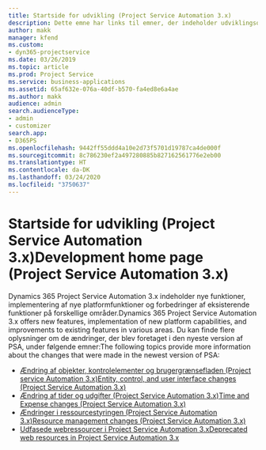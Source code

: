 ```yaml
---
title: Startside for udvikling (Project Service Automation 3.x)
description: Dette emne har links til emner, der indeholder udviklingsoplysninger om Dynamics 365 Project Service Automation (PSA) version 3.x.
author: makk
manager: kfend
ms.custom:
- dyn365-projectservice
ms.date: 03/26/2019
ms.topic: article
ms.prod: Project Service
ms.service: business-applications
ms.assetid: 65af632e-076a-40df-b570-fa4ed8e6a4ae
ms.author: makk
audience: admin
search.audienceType:
- admin
- customizer
search.app:
- D365PS
ms.openlocfilehash: 9442ff55ddd4a10e2d73f5701d19787ca4de000f
ms.sourcegitcommit: 8c786230ef2a497280885b827162561776e2eb00
ms.translationtype: HT
ms.contentlocale: da-DK
ms.lasthandoff: 03/24/2020
ms.locfileid: "3750637"
---
```

# <a name="development-home-page-project-service-automation-3x"></a><span data-ttu-id="3fd06-103">Startside for udvikling (Project Service Automation 3.x)</span><span class="sxs-lookup"><span data-stu-id="3fd06-103">Development home page (Project Service Automation 3.x)</span></span>

<span data-ttu-id="3fd06-104">Dynamics 365 Project Service Automation 3.x indeholder nye funktioner, implementering af nye platformfunktioner og forbedringer af eksisterende funktioner på forskellige områder.</span><span class="sxs-lookup"><span data-stu-id="3fd06-104">Dynamics 365 Project Service Automation 3.x offers new features, implementation of new platform capabilities, and improvements to existing features in various areas.</span></span> <span data-ttu-id="3fd06-105">Du kan finde flere oplysninger om de ændringer, der blev foretaget i den nyeste version af PSA, under følgende emner:</span><span class="sxs-lookup"><span data-stu-id="3fd06-105">The following topics provide more information about the changes that were made in the newest version of PSA:</span></span>

- [<span data-ttu-id="3fd06-106">Ændring af objekter, kontrolelementer og brugergrænsefladen (Project service Automation 3.x)</span><span class="sxs-lookup"><span data-stu-id="3fd06-106">Entity, control, and user interface changes (Project Service Automation 3.x)</span></span>](../developer-guides/entity-changes-v3.x.md)
- [<span data-ttu-id="3fd06-107">Ændring af tider og udgifter (Project Service Automation 3.x)</span><span class="sxs-lookup"><span data-stu-id="3fd06-107">Time and Expense changes (Project Service Automation 3.x)</span></span>](../developer-guides/time-expense-changes-v3.x.md)
- [<span data-ttu-id="3fd06-108">Ændringer i ressourcestyringen (Project Service Automation 3.x)</span><span class="sxs-lookup"><span data-stu-id="3fd06-108">Resource management changes (Project Service Automation 3.x)</span></span>](../developer-guides/resource-management-changes-v3.x.md)
- [<span data-ttu-id="3fd06-109">Udfasede webressourcer i Project Service Automation 3.x</span><span class="sxs-lookup"><span data-stu-id="3fd06-109">Deprecated web resources in Project Service Automation 3.x</span></span>](../developer-guides/web-resources-deprecated-v3.x.md)
